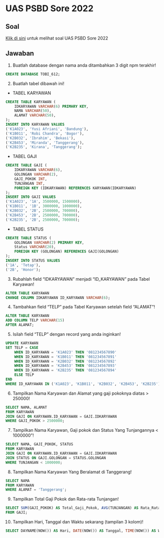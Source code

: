 # UAS PSBD Sore 2022

## Soal

[Klik di sini](https://drive.google.com/drive/folders/1dE34oGGq-3si18GGL1awMpSe0htzGKnq?usp=drive_link) untuk melihat soal UAS PSBD Sore 2022

## Jawaban

1. Buatlah database dengan nama anda ditambahkan 3 digit npm terakhir!

```sql
CREATE DATABASE TOBI_612;
```

2. Buatlah tabel dibawah ini!

-   TABEL KARYAWAN

```sql
CREATE TABLE KARYAWAN (
    IDKARYAWAN VARCHAR(6) PRIMARY KEY,
    NAMA VARCHAR(50),
    ALAMAT VARCHAR(50),
);
INSERT INTO KARYAWAN VALUES
('K1A023', 'Yusi Afriani', 'Bandung'),
('K1B011', 'Robi Chandra', 'Bogor'),
('K2B032', 'Ibrahim', 'Bekasi'),
('K2B453', 'Miranda', 'Tanggerang'),
('K2B235', 'Kirana', 'Tanggerang');
```

-   TABEL GAJI

```sql
CREATE TABLE GAJI (
    IDKARYAWAN VARCHAR(6),
    GOLONGAN VARCHAR(2),
    GAJI_POKOK INT,
    TUNJANGAN INT,
    FOREIGN KEY (IDKARYAWAN) REFERENCES KARYAWAN(IDKARYAWAN)
);
INSERT INTO GAJI VALUES
('K1A023', '1A', 3500000, 1500000),
('K1B011', '1B', 3000000, 1000000),
('K2B032', '2B', 2500000, 700000),
('K2B453', '2B', 2500000, 700000),
('K2B235', '2B', 2500000, 700000);
```

-   TABEL STATUS

```sql
CREATE TABLE STATUS (
    GOLONGAN VARCHAR(2) PRIMARY KEY,
    Status VARCHAR(20),
    FOREIGN KEY (GOLONGAN) REFERENCES GAJI(GOLONGAN)
);
INSERT INTO STATUS VALUES
('1A', 'Tetap'),
('2B', 'Honor');
```

3. Rubahlah field “IDKARYAWAN” menjadi “ID_KARYAWAN” pada Tabel Karyawan!

```sql
ALTER TABLE KARYAWAN
CHANGE COLUMN IDKARYAWAN ID_KARYAWAN VARCHAR(6);
```

4. Tambahkan field “TELP” pada Tabel Karyawan setelah field “ALAMAT”!

```sql
ALTER TABLE KARYAWAN
ADD COLUMN TELP VARCHAR(15)
AFTER ALAMAT;
```

5. Isilah field “TELP” dengan record yang anda inginkan!

```sql
UPDATE KARYAWAN
SET TELP = CASE
    WHEN ID_KARYAWAN = 'K1A023' THEN '081234567890'
    WHEN ID_KARYAWAN = 'K1B011' THEN '081234567891'
    WHEN ID_KARYAWAN = 'K2B032' THEN '081234567892'
    WHEN ID_KARYAWAN = 'K2B453' THEN '081234567893'
    WHEN ID_KARYAWAN = 'K2B235' THEN '081234567894'
    ELSE TELP
END
WHERE ID_KARYAWAN IN ('K1A023', 'K1B011', 'K2B032', 'K2B453', 'K2B235');
```

6. Tampilkan Nama Karyawan dan Alamat yang gaji pokoknya diatas > 250000!

```sql
SELECT NAMA, ALAMAT
FROM KARYAWAN
JOIN GAJI ON KARYAWAN.ID_KARYAWAN = GAJI.IDKARYAWAN
WHERE GAJI_POKOK > 2500000;
```

7. Tampilkan Nama Karyawan, Gaji pokok dan Status Yang Tunjangannya < 1000000”!

```sql
SELECT NAMA, GAJI_POKOK, STATUS
FROM KARYAWAN
JOIN GAJI ON KARYAWAN.ID_KARYAWAN = GAJI.IDKARYAWAN
JOIN STATUS ON GAJI.GOLONGAN = STATUS.GOLONGAN
WHERE TUNJANGAN < 1000000;
```

8. Tampilkan Nama Karyawan Yang Beralamat di Tanggerang!

```sql
SELECT NAMA
FROM KARYAWAN
WHERE ALAMAT = 'Tanggerang';
```

9. Tampilkan Total Gaji Pokok dan Rata-rata Tunjangan!

```sql
SELECT SUM(GAJI_POKOK) AS Total_Gaji_Pokok, AVG(TUNJANGAN) AS Rata_Rata_Tunjangan
FROM GAJI;
```

10. Tampilkan Hari, Tanggal dan Waktu sekarang (tampilan 3 kolom)!

```sql
SELECT DAYNAME(NOW()) AS Hari, DATE(NOW()) AS Tanggal, TIME(NOW()) AS Waktu;
```
